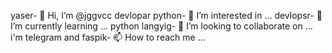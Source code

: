  yaser- 👋 Hi, I’m @jggvcc
devlopar python- 👀 I’m interested in ...
 devlopsr- 🌱 I’m currently learning ...
 python langyig- 💞️ I’m looking to collaborate on ...
 i'm telegram and faspik- 📫 How to reach me ...

<!---
jggvcc/jggvcc is a ✨ special ✨ repository because its `README.md` (this file) appears on your GitHub profile.
You can click the Preview link to take a look at your changes.
--->
